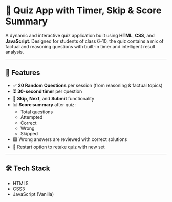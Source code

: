# 🧠 Quiz App with Timer, Skip & Score Summary

A dynamic and interactive quiz application built using **HTML**, **CSS**, and **JavaScript**. Designed for students of class 6–10, the quiz contains a mix of factual and reasoning questions with built-in timer and intelligent result analysis.

---

## 🚀 Features

- ✅ **20 Random Questions** per session (from reasoning & factual topics)
- ⏳ **30-second timer** per question
- 🔄 **Skip**, **Next**, and **Submit** functionality
- 📊 **Score summary** after quiz:
  - Total questions
  - Attempted
  - Correct
  - Wrong
  - Skipped
- 🟥 Wrong answers are reviewed with correct solutions
- 🔁 Restart option to retake quiz with new set

---

## 🛠️ Tech Stack

- HTML5  
- CSS3  
- JavaScript (Vanilla)


